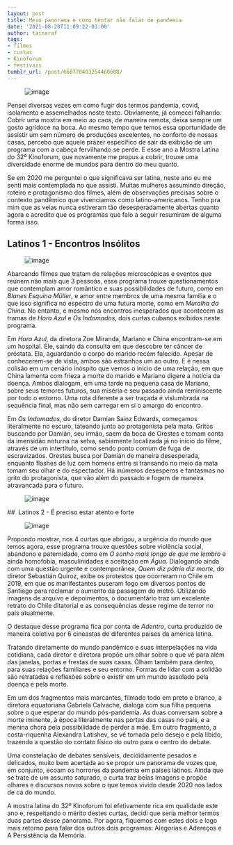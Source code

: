 ```yaml
---
layout: post
title: Meio panorama e como tentar não falar de pandemia
date: '2021-08-28T11:09:22-03:00'
author: tainaraf
tags:
- filmes
- curtas
- Kinoforum
- festivais
tumblr_url: /post/660770403254468608/
---
```

<figure data-orig-width="526" data-orig-height="294" class="tmblr-full"><img src="https://64.media.tumblr.com/9e02b9ae0de150b0022c81a99b0023d2/e5682f3f24ea148e-53/s540x810/330f3e74d64aefbe6d38a40f24ad1888f59ed2b6.jpg" alt="image" data-orig-width="526" data-orig-height="294"></figure>

Pensei diversas vezes em como fugir dos termos pandemia, covid, isolamento e assemelhados neste texto. Obviamente, já comecei falhando. Cobrir uma mostra em meio ao caos, de maneira remota, deixa sempre um gosto agridoce na boca. Ao mesmo tempo que temos essa oportunidade de assistir um sem número de produções excelentes, no conforto de nossas casas, percebo que aquele prazer específico de sair da exibição de um programa com a cabeça fervilhando se perde. E esse ano a Mostra Latina do 32º Kinoforum, que novamente me propus a cobrir, trouxe uma diversidade enorme de mundos para dentro do meu quarto.

Se em 2020 me perguntei o que significava ser latina, neste ano eu me senti mais contemplada no que assisti. Muitas mulheres assumindo direção, roteiro e protagonismo dos filmes, além de observações precisas sobre o contexto pandêmico que vivenciamos como latino-americanos. Tenho pra mim que as veias nunca estiveram tão desesperadamente abertas quanto agora e acredito que os programas que falo a seguir resumiram de alguma forma isso.

## Latinos 1 - Encontros Insólitos
<figure data-orig-width="960" data-orig-height="540" class="tmblr-full"><img src="https://64.media.tumblr.com/22d93696b93fe1c4d9c39a6d40e5dcb1/e5682f3f24ea148e-72/s540x810/a7256d7bead4ad72f81740396d190da9a4023fe7.jpg" alt="image" data-orig-width="960" data-orig-height="540"></figure>

Abarcando filmes que tratam de relações microscópicas e eventos que reúnem não mais que 3 pessoas, esse programa trouxe questionamentos que contemplam amor romântico e suas possibilidades de futuro, como em _Blanes Esquina Müller_, e amor entre membros de uma mesma família e o que isso significa no espectro de uma futura morte, como em _Muralha da China_. No entanto, é mesmo nos encontros inesperados que acontecem as tramas de _Hora Azul_ e _Os Indomados_, dois curtas cubanos exibidos neste programa.

Em _Hora Azul_, da diretora Zoe Miranda, Mariano e China encontram-se em um hospital. Ele, saindo da consulta em que descobre ter câncer de próstata. Ela, aguardando o corpo do marido recém falecido. Apesar de conhecerem-se de vista, ambos são estranhos um ao outro. E é nessa colisão em um cenário inóspito que vemos o início de uma relação, em que China lamenta com frieza a morte do marido e Mariano digere a notícia da doença. Ambos dialogam, em uma tarde na pequena casa de Mariano, sobre seus temores futuros, sua miséria e seu passado ainda reminiscente por todo o entorno. Uma rota diferente a ser traçada é vislumbrada na sequência final, mas não sem carregar em si o amargo do encontro.

Em _Os Indomados_, do diretor&nbsp;Damian Sainz Edwards, começamos literalmente no escuro, tateando junto ao protagonista pela mata. Gritos buscando por Damián, seu irmão, saem da boca de Orestes e tomam conta da imensidão noturna na selva, sabiamente localizada já no início do filme, através de um intertítulo, como sendo ponto comum de fuga de escravizados. Orestes busca por Damián de maneira desesperada, enquanto flashes de luz com homens entre si transando no meio da mata tomam seu olhar e do espectador. Há inúmeros desesperos e fantasmas no grito do protagonista, que vão além do passado e fogem de maneira atravancada para o futuro.

<figure data-orig-width="1920" data-orig-height="1080" class="tmblr-full"><img src="https://64.media.tumblr.com/95c0fc7b0168093f0b6b1b49cb55e6d6/e5682f3f24ea148e-45/s540x810/d2d2252c54e1dab273b19f396e8d3964c8c6ff94.jpg" alt="image" data-orig-width="1920" data-orig-height="1080"></figure>
## &nbsp;Latinos 2 - É preciso estar atento e forte
<figure data-orig-width="1280" data-orig-height="720" class="tmblr-full"><img src="https://64.media.tumblr.com/8a09888faf893ce2e7c903b2aaacd118/e5682f3f24ea148e-6a/s540x810/93ee08a3fcbbbee5347196e388455dd7de75b340.jpg" alt="image" data-orig-width="1280" data-orig-height="720"></figure>

Propondo mostrar, nos 4 curtas que abrigou, a urgência do mundo que temos agora, esse programa trouxe questões sobre violência social, abandono e paternidade, como em _O sonho mais longo de que me lembro_ e ainda homofobia, masculinidades e aceitação em _Água_. Dialogando ainda com uma questão urgente e contemporânea, _Quem diz pátria diz morte_, do diretor Sebastián Quiroz, exibe os protestos que ocorreram no Chile em 2019, em que os manifestantes puseram fogo em diversos pontos de Santiago para reclamar o aumento da passagem do metrô. Utilizando imagens de arquivo e depoimentos, o documentário traz um excelente retrato do Chile ditatorial e as consequências desse regime de terror no país atualmente.

O destaque desse programa fica por conta de _Adentro_, curta produzido de maneira coletiva por 6 cineastas de diferentes países da américa latina.&nbsp;

Tratando diretamente do mundo pandêmico e suas interpelações na vida cotidiana, cada diretor e diretora propõe um olhar sobre o que vê para além das janelas, portas e frestas de suas casas. Olham também para dentro, para suas relações familiares e seu entorno. Formas de lidar com a solidão são retratadas e reflexões sobre o existir em um mundo assolado pela doença e pela morte.&nbsp;

Em um dos fragmentos mais marcantes, filmado todo em preto e branco, a diretora equatoriana Gabriela Calvache, dialoga com sua filha pequena sobre o que esperar do mundo pós-pandemia. As duas conversam sobre a morte iminente, à época literalmente nas portas das casas no país, e a menina chora pela possibilidade de perder a mãe. Em outro fragmento, a costa-riquenha Alexandra Latishev, se vê tomada pelo desejo e pela libido, trazendo a questão do contato físico do outro para o centro do debate.

Uma constelação de debates sensíveis, decididamente pesados e delicados, muito bem acertada ao se propor um panorama de vozes que, em conjunto, ecoam os horrores da pandemia em países latinos. Ainda que se trate de um assunto saturado, o curta traz belas imagens e propõe olhares e discursos novos sobre o que temos vivido desde 2020 nos lados de cá do mundo.

A mostra latina do 32º Kinoforum foi efetivamente rica em qualidade este ano e, respeitando o mérito destes curtas, decidi que seria melhor termos duas partes desse panorama. Por agora, fiquemos com estes dois e logo mais retorno para falar dos outros dois programas: Alegorias e Adereços e A Persistência da Memória.


